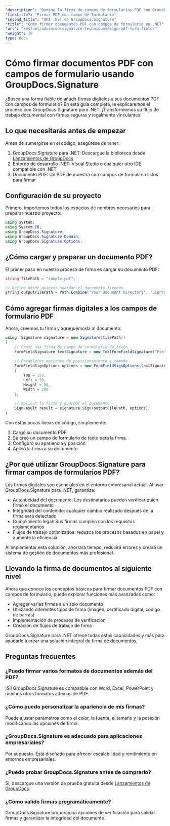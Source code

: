 ```yaml
---
"description": "Domine la firma de campos de formularios PDF con GroupDocs.Signature para .NET. Cree firmas digitales seguras y legalmente vinculantes con este tutorial paso a paso."
"linktitle": "Firmar PDF con campo de formulario"
"second_title": "API .NET de GroupDocs.Signature"
"title": "Cómo firmar documentos PDF con campos de formulario en .NET"
"url": "/es/net/advanced-signature-techniques/sign-pdf-form-field/"
"weight": 10
type: docs
---
```

# Cómo firmar documentos PDF con campos de formulario usando GroupDocs.Signature

¿Busca una forma fiable de añadir firmas digitales a sus documentos PDF con campos de formulario? En esta guía completa, le explicaremos el proceso con GroupDocs.Signature para .NET. ¡Transformemos su flujo de trabajo documental con firmas seguras y legalmente vinculantes!

## Lo que necesitarás antes de empezar

Antes de sumergirse en el código, asegúrese de tener:

1. GroupDocs.Signature para .NET: Descargue la biblioteca desde [Lanzamientos de GroupDocs](https://releases.groupdocs.com/signature/net/)
2. Entorno de desarrollo .NET: Visual Studio o cualquier otro IDE compatible con .NET
3. Documento PDF: Un PDF de muestra con campos de formulario listos para firmar

## Configuración de su proyecto

Primero, importemos todos los espacios de nombres necesarios para preparar nuestro proyecto:

```csharp
using System;
using System.IO;
using GroupDocs.Signature;
using GroupDocs.Signature.Domain;
using GroupDocs.Signature.Options;
```

## ¿Cómo cargar y preparar un documento PDF?

El primer paso en nuestro proceso de firma es cargar su documento PDF:

```csharp
string filePath = "sample.pdf";

// Define dónde quieres guardar el documento firmado
string outputFilePath = Path.Combine("Your Document Directory", "SignPdfWithFormField", "SignedWithFormField.pdf");
```

## Cómo agregar firmas digitales a los campos de formulario PDF

Ahora, creemos tu firma y agreguémosla al documento:

```csharp
using (Signature signature = new Signature(filePath))
{
    // Crear una firma de campo de formulario de texto
    FormFieldSignature textSignature = new TextFormFieldSignature("FieldText", "Value1");
    
    // Establecer opciones de posicionamiento y tamaño
    FormFieldSignOptions options = new FormFieldSignOptions(textSignature)
    {
        Top = 150,
        Left = 50,
        Height = 50,
        Width = 200
    };
    
    // Aplicar la firma y guardar el documento
    SignResult result = signature.Sign(outputFilePath, options);
}
```

Con estas pocas líneas de código, simplemente:
1. Cargó su documento PDF
2. Se creó un campo de formulario de texto para la firma.
3. Configuró su apariencia y posición
4. Aplicó la firma a su documento

## ¿Por qué utilizar GroupDocs.Signature para firmar campos de formularios PDF?

Las firmas digitales son esenciales en el entorno empresarial actual. Al usar GroupDocs.Signature para .NET, garantiza:

- Autenticidad del documento: Los destinatarios pueden verificar quién firmó el documento
- Integridad del contenido: cualquier cambio realizado después de la firma será detectado
- Cumplimiento legal: Sus firmas cumplen con los requisitos reglamentarios
- Flujos de trabajo optimizados: reduzca los procesos basados en papel y aumente la eficiencia

Al implementar esta solución, ahorrará tiempo, reducirá errores y creará un sistema de gestión de documentos más profesional.

## Llevando la firma de documentos al siguiente nivel

Ahora que conoce los conceptos básicos para firmar documentos PDF con campos de formulario, puede explorar funciones más avanzadas como:

- Agregar varias firmas a un solo documento
- Utilizando diferentes tipos de firma (imagen, certificado digital, código de barras)
- Implementación de procesos de verificación
- Creación de flujos de trabajo de firma

GroupDocs.Signature para .NET ofrece todas estas capacidades y más para ayudarle a crear una solución integral de firma de documentos.

## Preguntas frecuentes

### ¿Puedo firmar varios formatos de documentos además del PDF?
¡Sí! GroupDocs.Signature es compatible con Word, Excel, PowerPoint y muchos otros formatos además de PDF.

### ¿Cómo puedo personalizar la apariencia de mis firmas?
Puede ajustar parámetros como el color, la fuente, el tamaño y la posición modificando las opciones de firma.

### ¿GroupDocs.Signature es adecuado para aplicaciones empresariales?
Por supuesto. Está diseñado para ofrecer escalabilidad y rendimiento en entornos empresariales.

### ¿Puedo probar GroupDocs.Signature antes de comprarlo?
Sí, descargue una versión de prueba gratuita desde [Lanzamientos de GroupDocs](https://releases.groupdocs.com/).

### ¿Cómo valido firmas programáticamente?
GroupDocs.Signature proporciona opciones de verificación para validar firmas y garantizar la integridad del documento.